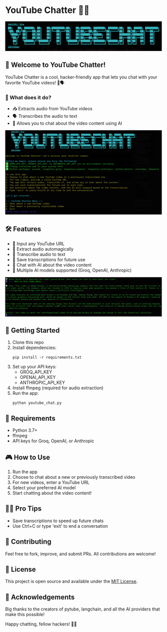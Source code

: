 # YouTube Chatter 🎥💬

![YouTube Chatter Banner](/assets/banner.png)

## 🚀 Welcome to YouTube Chatter!

YouTube Chatter is a cool, hacker-friendly app that lets you chat with your favorite YouTube videos! 🤖🗣️

### 🎯 What does it do?

- 📥 Extracts audio from YouTube videos
- 🗣️ Transcribes the audio to text
- 💬 Allows you to chat about the video content using AI

![Example 0](/assets/example_0.png)

## 🛠️ Features

- 🔗 Input any YouTube URL
- 🎵 Extract audio automagically
- 📝 Transcribe audio to text
- 💾 Save transcriptions for future use
- 🤖 Chat with AI about the video content
- 🧠 Multiple AI models supported (Groq, OpenAI, Anthropic)

![Example 1](/assets/example_1.png)

## 🚀 Getting Started

1. Clone this repo
2. Install dependencies:
   ```
   pip install -r requirements.txt
   ```
3. Set up your API keys:
   - GROQ_API_KEY
   - OPENAI_API_KEY
   - ANTHROPIC_API_KEY
4. Install ffmpeg (required for audio extraction)
5. Run the app:
   ```
   python youtube_chat.py
   ```

## 🔧 Requirements

- Python 3.7+
- ffmpeg
- API keys for Groq, OpenAI, or Anthropic

## 🎮 How to Use

1. Run the app
2. Choose to chat about a new or previously transcribed video
3. For new videos, enter a YouTube URL
4. Select your preferred AI model
5. Start chatting about the video content!

## 🧙‍♂️ Pro Tips

- Save transcriptions to speed up future chats
- Use Ctrl+C or type 'exit' to end a conversation

## 🤝 Contributing

Feel free to fork, improve, and submit PRs. All contributions are welcome!

## 📜 License

This project is open source and available under the [MIT License](LICENSE).

## 🙏 Acknowledgements

Big thanks to the creators of pytube, langchain, and all the AI providers that make this possible!

Happy chatting, fellow hackers! 🚀🎉
